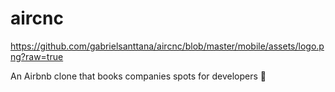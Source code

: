 # aircnc

https://github.com/gabrielsanttana/aircnc/blob/master/mobile/assets/logo.png?raw=true

An Airbnb clone that books companies spots for developers 🏢
